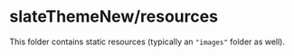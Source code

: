 # slateThemeNew/resources

This folder contains static resources (typically an `"images"` folder as well).

